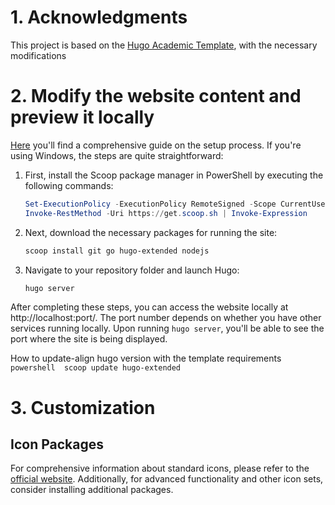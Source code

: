 # 1. Acknowledgments
This project is based on the [Hugo Academic Template](https://github.com/HugoBlox/theme-academic-cv), with the necessary modifications
# 2. Modify the website content and preview it locally
[Here](https://wowchemy.com/docs/getting-started/install-hugo-extended/) you'll find a comprehensive guide on the setup process. If you're using Windows, the steps are quite straightforward:

1. First, install the Scoop package manager in PowerShell by executing the following commands:
    ```powershell
    Set-ExecutionPolicy -ExecutionPolicy RemoteSigned -Scope CurrentUser
    Invoke-RestMethod -Uri https://get.scoop.sh | Invoke-Expression
    ```

2. Next, download the necessary packages for running the site:
    ```powershell
    scoop install git go hugo-extended nodejs
    ``` 

3. Navigate to your repository folder and launch Hugo:
    ```powershell
    hugo server
    ``` 

After completing these steps, you can access the website locally at http://localhost:port/. The port number depends on whether you have other services running locally. Upon running `hugo server`, you'll be able to see the port where the site is being displayed.

How to update-align hugo version with the template requirements
    ```powershell 
    scoop update hugo-extended 
    ``` 
# 3. Customization
## Icon Packages
For comprehensive information about standard icons, please refer to the [official website](https://github.com/hugo-mods/icons). Additionally, for advanced functionality and other icon sets, consider installing additional packages.


